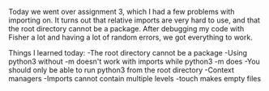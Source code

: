Today we went over assignment 3, which I had a few problems with importing on. It turns out that relative imports are very hard to use, and that the root directory cannot be a package. After debugging my code with Fisher a lot and having a lot of random errors, we got everything to work.

Things I learned today:
-The root directory cannot be a package
-Using python3 without -m doesn't work with imports while python3 -m does
-You should only be able to run python3 from the root directory
-Context managers
-Imports cannot contain multiple levels
-touch makes empty files

